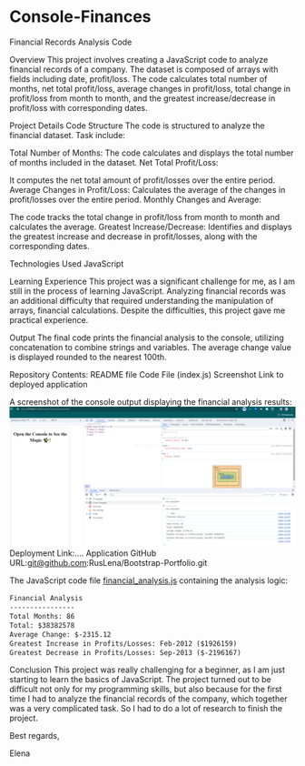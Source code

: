 # Console-Finances
Financial Records Analysis Code

Overview
This project involves creating a JavaScript code to analyze financial records of a company. The dataset is composed of arrays with fields including date, profit/loss. The code calculates total number of months, net total profit/loss, average changes in profit/loss, total change in profit/loss from month to month, and the greatest increase/decrease in profit/loss with corresponding dates.

Project Details
Code Structure
The code is structured to analyze the financial dataset. Task include:

Total Number of Months:
The code calculates and displays the total number of months included in the dataset.
Net Total Profit/Loss:

It computes the net total amount of profit/losses over the entire period.
Average Changes in Profit/Loss:
Calculates the average of the changes in profit/losses over the entire period.
Monthly Changes and Average:

The code tracks the total change in profit/loss from month to month and calculates the average.
Greatest Increase/Decrease:
Identifies and displays the greatest increase and decrease in profit/losses, along with the corresponding dates.

Technologies Used
JavaScript

Learning Experience
This project was a significant challenge for me, as I am still in the process of learning JavaScript. Analyzing financial records was an additional difficulty that required understanding the manipulation of arrays, financial calculations. Despite the difficulties, this project gave me practical experience.

Output
The final code prints the financial analysis to the console, utilizing concatenation to combine strings and variables. The average change value is displayed rounded to the nearest 100th.

Repository Contents:
README file
Code File (index.js)
Screenshot
Link to deployed application

A screenshot of the console output displaying the financial analysis results: ![Alt text](Console-Finances.PNG) 
Deployment Link:....
Application GitHub URL:git@github.com:RusLena/Bootstrap-Portfolio.git

The JavaScript code file [financial_analysis.js](index.js) containing the analysis logic:

``` text
Financial Analysis
----------------
Total Months: 86
Total: $38382578
Average Change: $-2315.12
Greatest Increase in Profits/Losses: Feb-2012 ($1926159)
Greatest Decrease in Profits/Losses: Sep-2013 ($-2196167)
```

Conclusion
This project was really challenging for a beginner, as I am just starting to learn the basics of JavaScript. The project turned out to be difficult not only for my programming skills, but also because for the first time I had to analyze the financial records of the company, which together was a very complicated task. So I had to do a lot of research to finish the project.

 Best regards, 

 Elena
